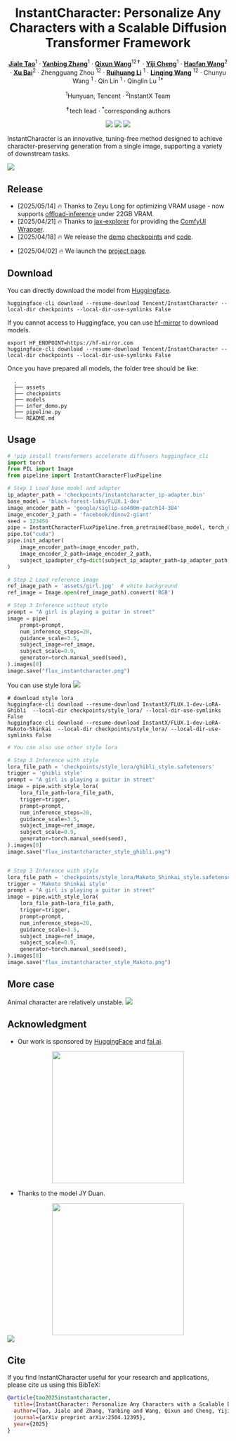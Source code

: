 <div align="center">
<h1>InstantCharacter: Personalize Any Characters with a Scalable Diffusion Transformer Framework
 </h1>




[**Jiale Tao**](https://github.com/JialeTao)<sup>1</sup> · 
[**Yanbing Zhang**](https://github.com/Monalissaa)<sup>1</sup> · 
[**Qixun Wang**](https://github.com/wangqixun)<sup>12✝</sup> · 
[**Yiji Cheng**](https://www.linkedin.com/in/yiji-cheng-a8b922213/)<sup>1</sup> · 
[**Haofan Wang**](https://haofanwang.github.io/)<sup>2</sup> · 
[**Xu Bai**](https://huggingface.co/baymin0220)<sup>2</sup> · 
Zhengguang Zhou <sup>12</sup> · 
[**Ruihuang Li**](https://scholar.google.com/citations?user=8CfyOtQAAAAJ&hl=zh-CN) <sup>1</sup> · 
[**Linqing Wang**](https://scholar.google.com/citations?user=Hy12lcEAAAAJ&hl=en) <sup>12</sup> · Chunyu Wang <sup>1</sup> · 
Qin Lin <sup>1</sup> · 
Qinglin Lu <sup>1*</sup>


<sup>1</sup>Hunyuan, Tencent · <sup>2</sup>InstantX Team

<sup>✝</sup>tech lead · <sup>*</sup>corresponding authors

<a href='https://instantcharacter.github.io/'><img src='https://img.shields.io/badge/Project-Page-green'></a>
<a href='https://arxiv.org/abs/2504.12395'><img src='https://img.shields.io/badge/Technique-Report-red'></a>
<a href='https://huggingface.co/spaces/InstantX/InstantCharacter'><img src='https://img.shields.io/badge/%F0%9F%A4%97%20Hugging%20Face-Spaces-blue'></a>
<!-- [![GitHub](https://img.shields.io/github/stars/Instant/InstantCharacter?style=social)](https://github.com/Tencent/InstantCharacter) -->

</div>


InstantCharacter is an innovative, tuning-free method designed to achieve character-preserving generation from a single image, supporting a variety of downstream tasks.


<img src='assets/1_lite.png'>


<!-- | reference | flux | + lora-ghibli | + lora-makoto |
|:-----:|:-----:|:-----:|:-----:|
<img src="assets/girl.jpg"  width=300>|<img src="assets/flux_instantcharacter.png" width=300>|<img src="assets/flux_instantcharacter_style_ghibli.png" width=300>|<img src="assets/flux_instantcharacter_style_Makoto.png" width=300>| -->




## Release

- [2025/05/14] 🔥 Thanks to Zeyu Long for optimizing VRAM usage - now supports [offload-inference](./offload_infer_demo.py) under 22GB VRAM.
- [2025/04/21] 🔥 Thanks to [jax-explorer](https://github.com/jax-explorer) for providing the [ComfyUI Wrapper](https://github.com/jax-explorer/ComfyUI-InstantCharacter).
- [2025/04/18] 🔥 We release the [demo](https://huggingface.co/spaces/InstantX/InstantCharacter) [checkpoints](https://huggingface.co/InstantX/InstantCharacter/) and [code](https://github.com/Tencent/InstantCharacter).
<!-- - [2025/04/02] 🔥 We release the [technical report](https://xxxxxxx/). -->
- [2025/04/02] 🔥 We launch the [project page](https://instantcharacter.github.io/).


## Download

You can directly download the model from [Huggingface](https://huggingface.co/InstantX/InstantCharacter).
```shell
huggingface-cli download --resume-download Tencent/InstantCharacter --local-dir checkpoints --local-dir-use-symlinks False
```

If you cannot access to Huggingface, you can use [hf-mirror](https://hf-mirror.com/) to download models.
```shell
export HF_ENDPOINT=https://hf-mirror.com
huggingface-cli download --resume-download Tencent/InstantCharacter --local-dir checkpoints --local-dir-use-symlinks False
```

Once you have prepared all models, the folder tree should be like:

```
  .
  ├── assets
  ├── checkpoints
  ├── models
  ├── infer_demo.py
  ├── pipeline.py
  └── README.md
```


## Usage


```python
# !pip install transformers accelerate diffusers huggingface_cli
import torch
from PIL import Image
from pipeline import InstantCharacterFluxPipeline

# Step 1 Load base model and adapter
ip_adapter_path = 'checkpoints/instantcharacter_ip-adapter.bin'
base_model = 'black-forest-labs/FLUX.1-dev'
image_encoder_path = 'google/siglip-so400m-patch14-384'
image_encoder_2_path = 'facebook/dinov2-giant'
seed = 123456
pipe = InstantCharacterFluxPipeline.from_pretrained(base_model, torch_dtype=torch.bfloat16)
pipe.to("cuda")
pipe.init_adapter(
    image_encoder_path=image_encoder_path, 
    image_encoder_2_path=image_encoder_2_path, 
    subject_ipadapter_cfg=dict(subject_ip_adapter_path=ip_adapter_path, nb_token=1024), 
)

# Step 2 Load reference image
ref_image_path = 'assets/girl.jpg'  # white background
ref_image = Image.open(ref_image_path).convert('RGB')

# Step 3 Inference without style
prompt = "A girl is playing a guitar in street"
image = pipe(
    prompt=prompt, 
    num_inference_steps=28,
    guidance_scale=3.5,
    subject_image=ref_image,
    subject_scale=0.9,
    generator=torch.manual_seed(seed),
).images[0]
image.save("flux_instantcharacter.png")
```


You can use style lora
<img src='assets/style.png'>

```shell
# download style lora
huggingface-cli download --resume-download InstantX/FLUX.1-dev-LoRA-Ghibli  --local-dir checkpoints/style_lora/ --local-dir-use-symlinks False
huggingface-cli download --resume-download InstantX/FLUX.1-dev-LoRA-Makoto-Shinkai  --local-dir checkpoints/style_lora/ --local-dir-use-symlinks False
```

```python
# You can also use other style lora

# Step 3 Inference with style
lora_file_path = 'checkpoints/style_lora/ghibli_style.safetensors'
trigger = 'ghibli style'
prompt = "A girl is playing a guitar in street"
image = pipe.with_style_lora(
    lora_file_path=lora_file_path,
    trigger=trigger,
    prompt=prompt, 
    num_inference_steps=28,
    guidance_scale=3.5,
    subject_image=ref_image,
    subject_scale=0.9,
    generator=torch.manual_seed(seed),
).images[0]
image.save("flux_instantcharacter_style_ghibli.png")


# Step 3 Inference with style
lora_file_path = 'checkpoints/style_lora/Makoto_Shinkai_style.safetensors'
trigger = 'Makoto Shinkai style'
prompt = "A girl is playing a guitar in street"
image = pipe.with_style_lora(
    lora_file_path=lora_file_path,
    trigger=trigger,
    prompt=prompt, 
    num_inference_steps=28,
    guidance_scale=3.5,
    subject_image=ref_image,
    subject_scale=0.9,
    generator=torch.manual_seed(seed),
).images[0]
image.save("flux_instantcharacter_style_Makoto.png")
```

## More case
Animal character are relatively unstable.
<img src='assets/more_case.png'>




<!-- ## Star History -->

<!-- [![Star History Chart](https://api.star-history.com/svg?repos=instantX-research/InstantCharacter&type=Date)](https://star-history.com/#instantX-research/InstantCharacter&Date) -->




## Acknowledgment
 - Our work is sponsored by [HuggingFace](https://huggingface.co) and [fal.ai](https://fal.ai).

<div align="center">
  <img src='assets/thanks_hf_fal.jpg' style='width:300px;'>
</div>

 - Thanks to the model JY Duan.

<div align="center">
  <img src='assets/thanks_jyduan.jpg' style='width:300px;'>
</div>

<img src='assets/show.png'>


## Cite
If you find InstantCharacter useful for your research and applications, please cite us using this BibTeX:

```bibtex
@article{tao2025instantcharacter,
  title={InstantCharacter: Personalize Any Characters with a Scalable Diffusion Transformer Framework},
  author={Tao, Jiale and Zhang, Yanbing and Wang, Qixun and Cheng, Yiji and Wang, Haofan and Bai, Xu and Zhou, Zhengguang and Li, Ruihuang and Wang, Linqing and Wang, Chunyu and others},
  journal={arXiv preprint arXiv:2504.12395},
  year={2025}
}
```


